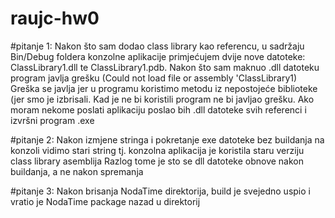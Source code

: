 # raujc-hw0
#pitanje 1:
  Nakon što sam dodao class library kao referencu, u sadržaju Bin/Debug foldera konzolne aplikacije primjećujem dvije nove datoteke:
  ClassLibrary1.dll te ClassLibrary1.pdb.
  Nakon što sam maknuo .dll datoteku program javlja grešku (Could not load file or assembly 'ClassLibrary1)
  Greška se javlja jer u programu koristimo metodu iz nepostojeće biblioteke (jer smo je izbrisali.
  Kad je ne bi koristili program ne bi javljao grešku.
  Ako moram nekome poslati aplikaciju poslao bih .dll datoteke svih referenci i izvršni program .exe


#pitanje 2:
  Nakon izmjene stringa i pokretanje exe datoteke bez buildanja na konzoli vidimo stari string
  tj. konzolna aplikacija je koristila staru verziju class library asemblija
  Razlog tome je sto se dll datoteke obnove nakon buildanja, a ne nakon spremanja


#pitanje 3:
  Nakon brisanja NodaTime direktorija, build je svejedno uspio i vratio je NodaTime package nazad u direktorij
  
